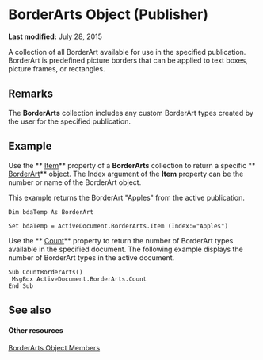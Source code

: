 
# BorderArts Object (Publisher)

 **Last modified:** July 28, 2015

A collection of all BorderArt available for use in the specified publication. BorderArt is predefined picture borders that can be applied to text boxes, picture frames, or rectangles.

## Remarks

The  **BorderArts** collection includes any custom BorderArt types created by the user for the specified publication.


## Example

Use the  ** [Item](64c79cf8-dfbf-9979-27d9-367603f5bf9a.md)** property of a **BorderArts** collection to return a specific ** [BorderArt](464bec0f-7912-ab27-9593-7f1cb53da342.md)** object. The Index argument of the **Item** property can be the number or name of the BorderArt object.

This example returns the BorderArt "Apples" from the active publication. 




```
Dim bdaTemp As BorderArt 
 
Set bdaTemp = ActiveDocument.BorderArts.Item (Index:="Apples") 
```

Use the  ** [Count](024cd14d-80f7-7372-c550-ef804661bbae.md)** property to return the number of BorderArt types available in the specified document. The following example displays the number of BorderArt types in the active document.




```
Sub CountBorderArts() 
 MsgBox ActiveDocument.BorderArts.Count 
End Sub
```


## See also


#### Other resources


 [BorderArts Object Members](7fb5b29c-abe0-edef-3b6e-df4a95f0f220.md)
